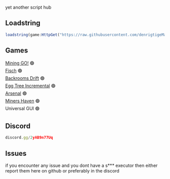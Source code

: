 yet another script hub

## Loadstring
```js
loadstring(game:HttpGet("https://raw.githubusercontent.com/denrigtigeMatjias/Matjias-Scripts/refs/heads/main/Loader.lua"))()
```

## Games
[Mining GO!](https://www.roblox.com/games/116434053579571/TESTING-Mining-GO) 🟢<br/>
[Fisch](https://www.roblox.com/games/16732694052/Fisch) 🟢<br/>
[Backrooms Drift](https://www.roblox.com/games/138365924124161/Backrooms-Drift-PAINTJOBS) 🟢<br/>
[Egg Tree Incremental](https://www.roblox.com/games/15055025587/UPDATE-Egg-Tree-Incremental) 🟢<br/>
[Arsenal](https://www.roblox.com/games/286090429/Arsenal) 🟢<br/>
[Miners Haven](https://www.roblox.com/games/258258996/UPD-Miners-Haven-Sandbox-Tycoon) 🟢<br/>
Universal GUI 🟢

## Discord
```js
discord.gg/2yAB9n77Uq
```

## Issues
if you encounter any issue and you dont have a s*** executor then either report them here on github or preferably in the discord
